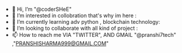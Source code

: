 - 👋 Hi, I’m "@coderSHeE"
- 👀 I’m interested in collobration that's why im here :
- 🌱 I’m currently learning  adv python , blockchain technology:
- 💞️ I’m looking to collaborate with all kind of project  :
- 📫 How to reach me VIA "TWITTER", AND GMAIL "@pranshi7tech" ,"PRANSHISHARMA999@GMAIL.COM"


<!---
coderSHeE/coderSHeE is a ✨ special ✨ repository because its `README.md` (this file) appears on your GitHub profile.
You can click the Preview link to take a look at your changes.
--->
